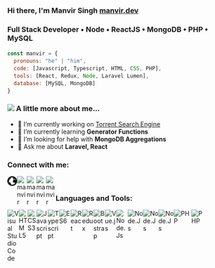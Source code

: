 ### Hi there, I'm Manvir Singh [manvir.dev](https://manvir.dev)
### Full Stack Developer • Node • ReactJS • MongoDB • PHP • MySQL 

```javascript
const manvir = {
  pronouns: "he" | "him",
  code: [Javascript, Typescript, HTML, CSS, PHP],
  tools: [React, Redux, Node, Laravel Lumen],
  database: [MySQL, MongoDB]
}
```

### <img src="https://media.giphy.com/media/VgCDAzcKvsR6OM0uWg/giphy.gif" width="50"> A little more about me...  

- 🔭 I’m currently working on [Torrent Search Engine](https://torrents.manvir.dev)
- 🌱 I’m currently learning **Generator Functions**
- 🤔 I’m looking for help with **MongoDB Aggregations**
- 💬 Ask me about **Laravel, React**

### Connect with me:

<p>
<a target="_blank" href="https://manvir.dev"><img align="left" alt="manvir.dev" width="22px" src="https://raw.githubusercontent.com/iconic/open-iconic/master/svg/globe.svg" /></a>
<a target="_blank" href="https://twitter.com/sehmbimanvir"><img align="left" alt="manvir" width="22px" src="https://cdn.jsdelivr.net/npm/simple-icons@v3/icons/twitter.svg" /></a>
<a target="_blank" href="https://www.linkedin.com/in/manvir-singh-0b2790a4/"><img align="left" alt="manvir" width="22px" src="https://cdn.jsdelivr.net/npm/simple-icons@v3/icons/linkedin.svg" /></a>
<a target="_blank" href="https://www.facebook.com/sehmbimanvir/"><img align="left" alt="manvir" width="22px" src="https://cdn.jsdelivr.net/npm/simple-icons@v3/icons/facebook.svg" /></a>
  <a target="_blank" href="https://www.instagram.com/manvir.io/"><img align="left" alt="manvir" width="22px" src="https://cdn.jsdelivr.net/npm/simple-icons@v3/icons/instagram.svg" /></a>
</p>

<br />

### Languages and Tools:
<img align="left" alt="Visual Studio Code" width="26px" src="https://github.com/tomchen/stack-icons/raw/master/logos/visual-studio-code.svg" />

<img align="left" alt="HTML5" width="20px" src="https://raw.githubusercontent.com/tomchen/stack-icons/master/logos/html-5.svg" />

<img align="left" alt="CSS3" width="20px" src="https://raw.githubusercontent.com/tomchen/stack-icons/master/logos/css-3.svg" />

<img align="left" alt="Javascript" width="26px" src="https://raw.githubusercontent.com/tomchen/stack-icons/master/logos/javascript.svg">

<img align="left" alt="Typescript" width="26px" src="https://raw.githubusercontent.com/tomchen/stack-icons/master/logos/typescript-icon.svg">

<img align="left" alt="ES6" width="26px" src="https://raw.githubusercontent.com/tomchen/stack-icons/master/logos/es6.svg">

<img align="left" alt="React" width="26px" src="https://github.com/tomchen/stack-icons/raw/master/logos/react.svg" />

<img align="left" alt="Redux" width="26px" src="https://github.com/tomchen/stack-icons/raw/master/logos/redux.svg" />

<img align="left" alt="Bootstrap" width="26px" src="https://github.com/tomchen/stack-icons/raw/master/logos/bootstrap.svg">

<img align="left" alt="Vue.js" width="26px" src="https://github.com/tomchen/stack-icons/raw/master/logos/vue.svg">

<img align="left" alt="Node.Js" width="26px" src="https://github.com/tomchen/stack-icons/raw/master/logos/nodejs-icon.svg">

<img align="left" alt="Node.Js" width="35px" src="https://github.com/tomchen/stack-icons/raw/master/logos/express.svg">

<img align="left" alt="Node.Js" width="35px" src="https://github.com/tomchen/stack-icons/raw/master/logos/mysql.svg">

<img align="left" alt="Node.Js" width="35px" src="https://github.com/tomchen/stack-icons/raw/master/logos/mongodb-icon.svg">

<img align="left" alt="PHP" width="40px" src="https://github.com/tomchen/stack-icons/raw/master/logos/php.svg">

<img align="left" alt="PHP" width="30px" src="https://github.com/tomchen/stack-icons/raw/master/logos/laravel.svg">

<br />

<!--
**sehmbimanvir/sehmbimanvir** is a ✨ _special_ ✨ repository because its `README.md` (this file) appears on your GitHub profile.

Here are some ideas to get you started:

- 🔭 I’m currently working on [Torrent Search Engine](https://torrents.manvir.dev)
- 🌱 I’m currently learning **Generator Functions**
- 🤔 I’m looking for help with **MongoDB Aggregations**
- 💬 Ask me about **Laravel, React, Web Scrapping/Crawling**
- 📫 How to reach me: 
- 😄 Pronouns: ...
- ⚡ Fun fact: ...
-->
